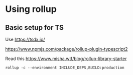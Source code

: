 # Using rollup

## Basic setup for TS
Use https://tsdx.io/


https://www.npmjs.com/package/rollup-plugin-typescript2


Read this
https://www.misha.wtf/blog/rollup-library-starter



`rollup -c --environment INCLUDE_DEPS,BUILD:production`
